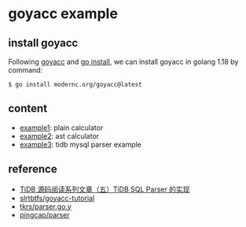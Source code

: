 # goyacc example

## install goyacc

Following [goyacc](https://pkg.go.dev/modernc.org/goyacc) and [go install](https://stackoverflow.com/a/68809471/5772365), we can install goyacc in golang 1.18 by command:

```
$ go install modernc.org/goyacc@latest
```

## content

- [example1](./example1): plain calculator
- [example2](./example2): ast calculator
- [example3](./example3): tidb mysql parser example

## reference

- [TiDB 源码阅读系列文章（五）TiDB SQL Parser 的实现](https://pingcap.com/zh/blog/tidb-source-code-reading-5)
- [slrtbtfs/goyacc-tutorial](https://github.com/slrtbtfs/goyacc-tutorial)
- [tkrs/parser.go.y](https://gist.github.com/tkrs/23ab96cf84284ec6848c1c0a16611e21)
- [pingcap/parser](https://github.com/pingcap/parser/blob/master/docs/quickstart.md)
